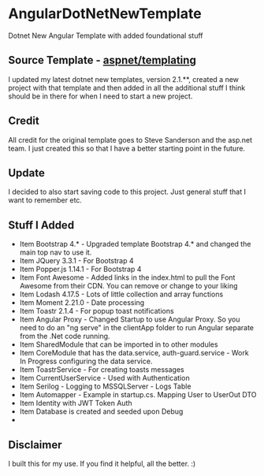 # AngularDotNetNewTemplate
Dotnet New Angular Template with added foundational stuff

## Source Template - [aspnet/templating](https://github.com/aspnet/templating)
I updated my latest dotnet new templates, version 2.1.**, created a new project with that template and then added
in all the additional stuff I think should be in there for when I need to start a new project.

## Credit
All credit for the original template goes to Steve Sanderson and the asp.net team. I just created
this so that I have a better starting point in the future.

## Update
I decided to also start saving code to this project. Just general stuff that I want to remember etc.

## Stuff I Added
* Item Bootstrap 4.* - Upgraded template Bootstrap 4.* and changed the main top nav to use it.
* Item JQuery 3.3.1 - For Bootstrap 4
* Item Popper.js 1.14.1 - For Bootstrap 4
* Item Font Awesome - Added links in the index.html to pull the Font Awesome from their CDN. You can remove or change to your liking
* Item  Lodash 4.17.5 - Lots of little collection and array functions
* Item Moment 2.21.0 - Date processing
* Item Toastr 2.1.4 - For popup toast notifications
* Item Angular Proxy - Changed Startup to use Angular Proxy. So you need to do an "ng serve" in the clientApp folder to run Angular separate from the .Net code running.
* Item SharedModule that can be imported in to other modules
* Item CoreModule that has the data.service, auth-guard.service - Work In Progress  configuring the data service.
* Item ToastrService - For creating toasts messages
* Item CurrentUserService - Used with Authentication 
* Item Serilog - Logging to MSSQLServer - Logs Table
* Item Automapper - Example in startup.cs. Mapping User to UserOut DTO
* Item Identity with JWT Token Auth
* Item Database is created and seeded upon Debug
* 
## Disclaimer
I built this for my use. If you find it helpful, all the better. :)
